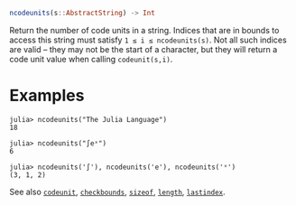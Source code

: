 ```julia
ncodeunits(s::AbstractString) -> Int
```

Return the number of code units in a string. Indices that are in bounds to access this string must satisfy `1 ≤ i ≤ ncodeunits(s)`. Not all such indices are valid – they may not be the start of a character, but they will return a code unit value when calling `codeunit(s,i)`.

# Examples

```jldoctest
julia> ncodeunits("The Julia Language")
18

julia> ncodeunits("∫eˣ")
6

julia> ncodeunits('∫'), ncodeunits('e'), ncodeunits('ˣ')
(3, 1, 2)
```

See also [`codeunit`](@ref), [`checkbounds`](@ref), [`sizeof`](@ref), [`length`](@ref), [`lastindex`](@ref).
